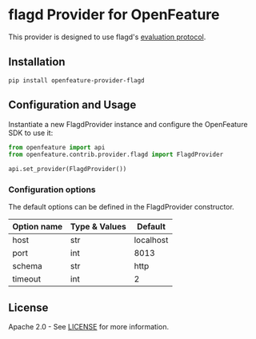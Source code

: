 # flagd Provider for OpenFeature

This provider is designed to use flagd's [evaluation protocol](https://github.com/open-feature/schemas/blob/main/protobuf/schema/v1/schema.proto).

## Installation

```
pip install openfeature-provider-flagd
```

## Configuration and Usage

Instantiate a new FlagdProvider instance and configure the OpenFeature SDK to use it:

```python
from openfeature import api
from openfeature.contrib.provider.flagd import FlagdProvider

api.set_provider(FlagdProvider())
```

### Configuration options

The default options can be defined in the FlagdProvider constructor.

| Option name    | Type & Values | Default   |
|----------------|---------------|-----------|
| host           | str           | localhost |
| port           | int           | 8013      |
| schema         | str           | http      |
| timeout        | int           | 2         |

## License

Apache 2.0 - See [LICENSE](./LICENSE) for more information.
